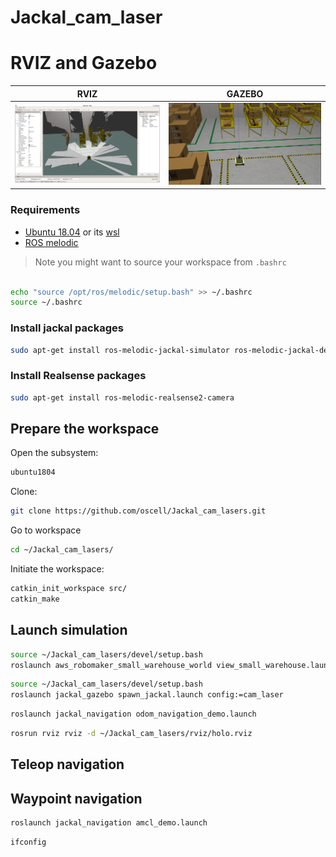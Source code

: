 # Jackal_cam_laser

# RVIZ and Gazebo 

| RVIZ | GAZEBO |
|:-:|:-:|
| <img src="assets/RVIZ_IMAGE.png" width="400"> | <img src="assets/GAZEBO_IMAGE.png" width="400"> |



### Requirements

- [Ubuntu 18.04](https://releases.ubuntu.com/18.04/) or its [wsl](https://ubuntu.com/tutorials/install-ubuntu-on-wsl2-on-windows-10#1-overview)
- [ROS melodic](https://wiki.ros.org/melodic/Installation/Ubuntu) 

> Note you might want to source your workspace from `.bashrc`



```bash

echo "source /opt/ros/melodic/setup.bash" >> ~/.bashrc
source ~/.bashrc
```

### Install jackal packages

```bash
sudo apt-get install ros-melodic-jackal-simulator ros-melodic-jackal-desktop ros-melodic-jackal-navigation -y
```

### Install Realsense packages

```bash
sudo apt-get install ros-melodic-realsense2-camera
```

## Prepare the workspace
Open the subsystem:

```bash
ubuntu1804
```

Clone: 

```bash
git clone https://github.com/oscell/Jackal_cam_lasers.git
```

Go to workspace

```bash
cd ~/Jackal_cam_lasers/
```

Initiate the workspace:

```bash
catkin_init_workspace src/
catkin_make
```
## Launch simulation

```bash
source ~/Jackal_cam_lasers/devel/setup.bash
roslaunch aws_robomaker_small_warehouse_world view_small_warehouse.launch
```

```bash
source ~/Jackal_cam_lasers/devel/setup.bash
roslaunch jackal_gazebo spawn_jackal.launch config:=cam_laser
```

```bash
roslaunch jackal_navigation odom_navigation_demo.launch
```

```bash
rosrun rviz rviz -d ~/Jackal_cam_lasers/rviz/holo.rviz
```

## Teleop navigation


## Waypoint navigation

```bash
roslaunch jackal_navigation amcl_demo.launch
```


```bash
ifconfig
```
